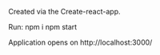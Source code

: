 Created via the Create-react-app.

Run:
npm i
npm start

Application opens on http://localhost:3000/

